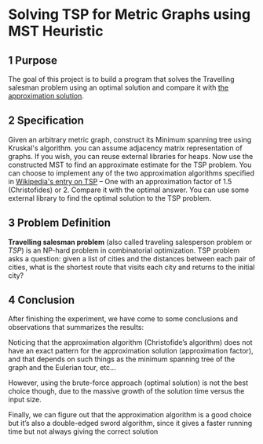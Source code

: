 #  Solving TSP for Metric Graphs using MST Heuristic

## 1 Purpose
The goal of this project is to build a program that solves the Travelling salesman problem using an optimal solution and compare it with [the approximation solution](https://en.wikipedia.org/wiki/Approximation_algorithm).

## 2 Specification
Given an arbitrary metric graph, construct its Minimum spanning tree using Kruskal's algorithm.
you can assume adjacency matrix representation of graphs. If you wish, you can reuse external
libraries for heaps. Now use the constructed MST to find an approximate estimate for the TSP
problem. You can choose to implement any of the two approximation algorithms specified in [Wikipedia's entry on TSP](https://en.wikipedia.org/wiki/Travelling_salesman_problem) – One with an approximation factor of 1.5 (Christofides) or 2. Compare it
with the optimal answer. You can use some external library to find the optimal solution to the
TSP problem.

## 3 Problem Definition
**Travelling salesman problem** (also called traveling salesperson problem or *TSP*) is an NP-hard problem in combinatorial optimization. TSP problem asks a question: given a list of cities and the
distances between each pair of cities, what is the shortest route that visits each city and returns to the initial city?

## 4 Conclusion
After finishing the experiment, we have come to some conclusions and observations that summarizes the results:

Noticing that the approximation algorithm (Christofide’s algorithm) does not have an exact pattern for the approximation solution (approximation factor), and that depends on such things as the minimum spanning tree of the graph and the Eulerian tour, etc...

However, using the brute-force approach (optimal solution) is not the best choice though, due to the massive growth of the solution time versus the input size.

Finally, we can figure out that the approximation algorithm is a good choice but it’s also a double-edged sword algorithm, since it gives a faster running time but not always giving the correct solution

